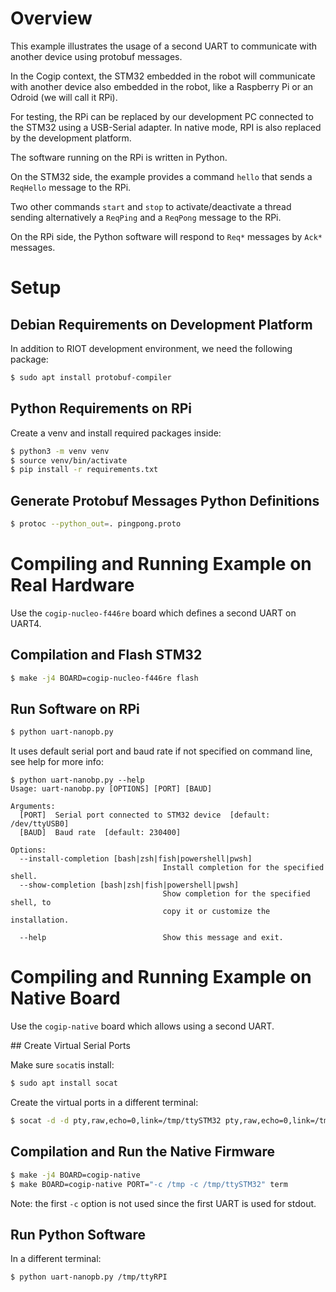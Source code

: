 # Overview

This example illustrates the usage of a second UART to communicate with another device
using protobuf messages.

In the Cogip context, the STM32 embedded in the robot will communicate with another device
also embedded in the robot, like a Raspberry Pi or an Odroid (we will call it RPi).

For testing, the RPi can be replaced by our development PC connected to the STM32
using a USB-Serial adapter. In native mode, RPI is also replaced by the development platform.

The software running on the RPi is written in Python.

On the STM32 side, the example provides a command `hello` that sends a `ReqHello` message
to the RPi.

Two other commands `start` and `stop` to activate/deactivate a thread sending alternatively
a `ReqPing` and a `ReqPong` message to the RPi.

On the RPi side, the Python software will respond to `Req*` messages by `Ack*` messages.

# Setup

## Debian Requirements on Development Platform

In addition to RIOT development environment, we need the following package:

```sh
$ sudo apt install protobuf-compiler
```

## Python Requirements on RPi

Create a venv and install required packages inside:

```sh
$ python3 -m venv venv
$ source venv/bin/activate
$ pip install -r requirements.txt
```

## Generate Protobuf Messages Python Definitions

```sh
$ protoc --python_out=. pingpong.proto
```

# Compiling and Running Example on Real Hardware

Use the `cogip-nucleo-f446re` board which defines a second UART on UART4.

## Compilation and Flash STM32

```sh
$ make -j4 BOARD=cogip-nucleo-f446re flash
```

## Run Software on RPi

```sh
$ python uart-nanopb.py
```

It uses default serial port and baud rate if not specified on command line, see help for more info:

```
$ python uart-nanobp.py --help
Usage: uart-nanobp.py [OPTIONS] [PORT] [BAUD]

Arguments:
  [PORT]  Serial port connected to STM32 device  [default: /dev/ttyUSB0]
  [BAUD]  Baud rate  [default: 230400]

Options:
  --install-completion [bash|zsh|fish|powershell|pwsh]
                                  Install completion for the specified shell.
  --show-completion [bash|zsh|fish|powershell|pwsh]
                                  Show completion for the specified shell, to
                                  copy it or customize the installation.

  --help                          Show this message and exit.
```

# Compiling and Running Example on Native Board

Use the `cogip-native` board which allows using a second UART.

## Create Virtual Serial Ports

Make sure `socat`is install:

```sh
$ sudo apt install socat
```

Create the virtual ports in a different terminal:

```sh
$ socat -d -d pty,raw,echo=0,link=/tmp/ttySTM32 pty,raw,echo=0,link=/tmp/ttyRPI
```


## Compilation and Run the Native Firmware

```sh
$ make -j4 BOARD=cogip-native
$ make BOARD=cogip-native PORT="-c /tmp -c /tmp/ttySTM32" term
```

Note: the first `-c` option is not used since the first UART is used for stdout.

## Run Python Software

In a different terminal:

```sh
$ python uart-nanopb.py /tmp/ttyRPI
```

